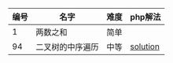 |编号   | 名字                | 难度               | php解法         |
|-------|-------------------|--------------------|-----------------|
|1|两数之和|简单||
|94|二叉树的中序遍历|中等|[solution](https://github.com/diplomat-zero/interview/blob/main/leetcode/question94.md)|












